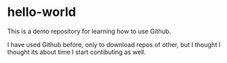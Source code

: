 # hello-world
This is a demo repository for learning how to use Github.

I have used Github before, only to download repos of other, but I thought I thought its about time I start contibuting as well.

